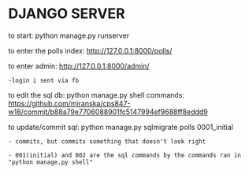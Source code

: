 # DJANGO SERVER
to start:
	python manage.py runserver

to enter the polls index:
	http://127.0.0.1:8000/polls/

to enter admin:
	http://127.0.0.1:8000/admin/

	-login i sent via fb

to edit the sql db:
	python manage.py shell
	commands: https://github.com/miranska/cps847-w18/commit/b88a79e7706088901fc5147994ef9688ff8eddd9

to update/commit sql:
	python manage.py sqlmigrate polls 0001_initial

	- commits, but commits something that doesn't look right

	- 001(initial) and 002 are the sql commands by the commands ran in "python manage.py shell"
